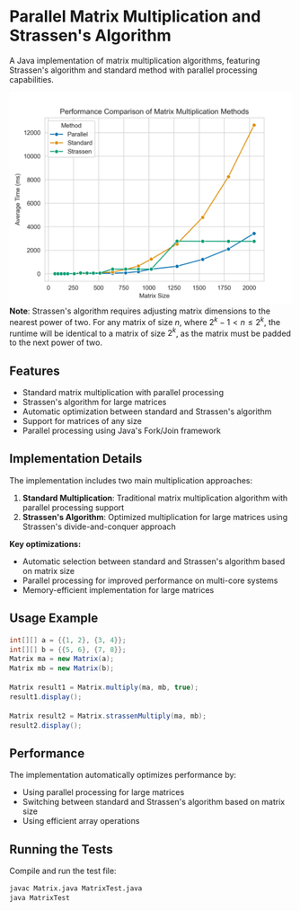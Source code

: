# Parallel Matrix Multiplication and Strassen's Algorithm

A Java implementation of matrix multiplication algorithms, featuring Strassen's algorithm and standard method with parallel processing capabilities.

![Performance analysis of matrix multiplication algorithms.](performance_analysis.png)
**Note**: Strassen's algorithm requires adjusting matrix dimensions to the nearest power of two. For any matrix of size $n$, where $2^k-1 < n \leq 2^k$, the runtime will be identical to a matrix of size $2^k$, as the matrix must be padded to the next power of two.

## Features

- Standard matrix multiplication with parallel processing
- Strassen's algorithm for large matrices
- Automatic optimization between standard and Strassen's algorithm
- Support for matrices of any size
- Parallel processing using Java's Fork/Join framework

## Implementation Details

The implementation includes two main multiplication approaches:

1. **Standard Multiplication**: Traditional matrix multiplication algorithm with parallel processing support
2. **Strassen's Algorithm**: Optimized multiplication for large matrices using Strassen's divide-and-conquer approach

**Key optimizations:**

- Automatic selection between standard and Strassen's algorithm based on matrix size
- Parallel processing for improved performance on multi-core systems
- Memory-efficient implementation for large matrices

## Usage Example

```java
int[][] a = {{1, 2}, {3, 4}};
int[][] b = {{5, 6}, {7, 8}};
Matrix ma = new Matrix(a);
Matrix mb = new Matrix(b);

Matrix result1 = Matrix.multiply(ma, mb, true);
result1.display();

Matrix result2 = Matrix.strassenMultiply(ma, mb);
result2.display();
```

## Performance

The implementation automatically optimizes performance by:

- Using parallel processing for large matrices
- Switching between standard and Strassen's algorithm based on matrix size
- Using efficient array operations

## Running the Tests

Compile and run the test file:

```bash
javac Matrix.java MatrixTest.java
java MatrixTest
```

